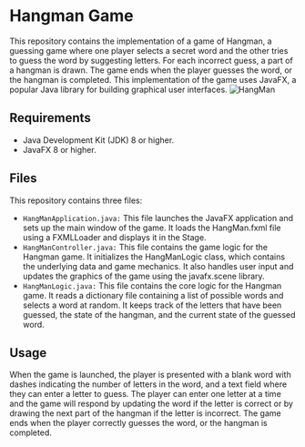 # Hangman Game 
This repository contains the implementation of a game of Hangman, a guessing game where one player selects a secret word and the other tries to guess the word by suggesting letters. For each incorrect guess, a part of a hangman is drawn. The game ends when the player guesses the word, or the hangman is completed. This implementation of the game uses JavaFX, a popular Java library for building graphical user interfaces.
![HangMan](https://github.com/AyalaBardugo/Advanced-Java-Programming-20554/assets/120474850/3c33aa84-6a0d-4aed-82d5-91210bffb2c0)


## Requirements
- Java Development Kit (JDK) 8 or higher.
- JavaFX 8 or higher.

## Files
This repository contains three files:

- `HangManApplication.java:` This file launches the JavaFX application and sets up the main window of the game. It loads the HangMan.fxml file using a FXMLLoader and displays it in the Stage.
- `HangManController.java:` This file contains the game logic for the Hangman game. It initializes the HangManLogic class, which contains the underlying data and game mechanics. It also handles user input and updates the graphics of the game using the javafx.scene library.
- `HangManLogic.java:` This file contains the core logic for the Hangman game. It reads a dictionary file containing a list of possible words and selects a word at random. It keeps track of the letters that have been guessed, the state of the hangman, and the current state of the guessed word.

## Usage

When the game is launched, the player is presented with a blank word with dashes indicating the number of letters in the word, and a text field where they can enter a letter to guess. The player can enter one letter at a time and the game will respond by updating the word if the letter is correct or by drawing the next part of the hangman if the letter is incorrect. The game ends when the player correctly guesses the word, or the hangman is completed.

